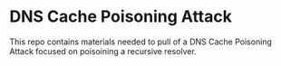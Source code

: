 # DNS Cache Poisoning Attack

This repo contains materials needed to pull of a DNS Cache Poisoning Attack focused on poisoining a recursive resolver.